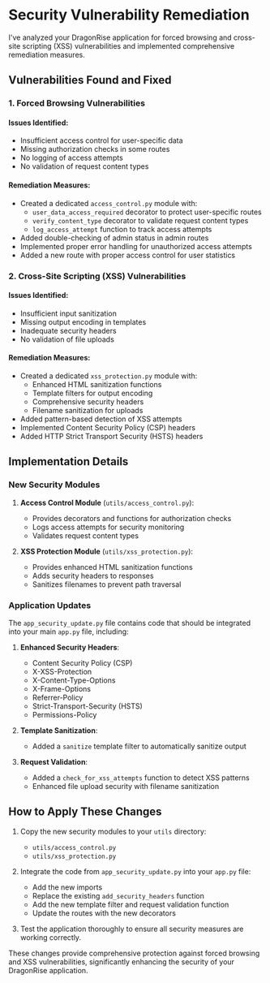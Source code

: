 # Security Vulnerability Remediation

I've analyzed your DragonRise application for forced browsing and cross-site scripting (XSS) vulnerabilities and implemented comprehensive remediation measures.

## Vulnerabilities Found and Fixed

### 1. Forced Browsing Vulnerabilities

#### Issues Identified:
- Insufficient access control for user-specific data
- Missing authorization checks in some routes
- No logging of access attempts
- No validation of request content types

#### Remediation Measures:
- Created a dedicated `access_control.py` module with:
  - `user_data_access_required` decorator to protect user-specific routes
  - `verify_content_type` decorator to validate request content types
  - `log_access_attempt` function to track access attempts
- Added double-checking of admin status in admin routes
- Implemented proper error handling for unauthorized access attempts
- Added a new route with proper access control for user statistics

### 2. Cross-Site Scripting (XSS) Vulnerabilities

#### Issues Identified:
- Insufficient input sanitization
- Missing output encoding in templates
- Inadequate security headers
- No validation of file uploads

#### Remediation Measures:
- Created a dedicated `xss_protection.py` module with:
  - Enhanced HTML sanitization functions
  - Template filters for output encoding
  - Comprehensive security headers
  - Filename sanitization for uploads
- Added pattern-based detection of XSS attempts
- Implemented Content Security Policy (CSP) headers
- Added HTTP Strict Transport Security (HSTS) headers

## Implementation Details

### New Security Modules

1. **Access Control Module** (`utils/access_control.py`):
   - Provides decorators and functions for authorization checks
   - Logs access attempts for security monitoring
   - Validates request content types

2. **XSS Protection Module** (`utils/xss_protection.py`):
   - Provides enhanced HTML sanitization functions
   - Adds security headers to responses
   - Sanitizes filenames to prevent path traversal

### Application Updates

The `app_security_update.py` file contains code that should be integrated into your main `app.py` file, including:

1. **Enhanced Security Headers**:
   - Content Security Policy (CSP)
   - X-XSS-Protection
   - X-Content-Type-Options
   - X-Frame-Options
   - Referrer-Policy
   - Strict-Transport-Security (HSTS)
   - Permissions-Policy

2. **Template Sanitization**:
   - Added a `sanitize` template filter to automatically sanitize output

3. **Request Validation**:
   - Added a `check_for_xss_attempts` function to detect XSS patterns
   - Enhanced file upload security with filename sanitization

## How to Apply These Changes

1. Copy the new security modules to your `utils` directory:
   - `utils/access_control.py`
   - `utils/xss_protection.py`

2. Integrate the code from `app_security_update.py` into your `app.py` file:
   - Add the new imports
   - Replace the existing `add_security_headers` function
   - Add the new template filter and request validation function
   - Update the routes with the new decorators

3. Test the application thoroughly to ensure all security measures are working correctly.

These changes provide comprehensive protection against forced browsing and XSS vulnerabilities, significantly enhancing the security of your DragonRise application.